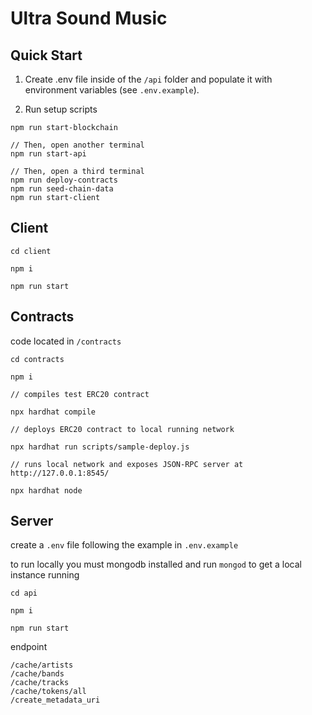 # Ultra Sound Music

## Quick Start

1. Create .env file inside of the `/api` folder and populate it with environment variables (see `.env.example`).

2. Run setup scripts
```
npm run start-blockchain

// Then, open another terminal
npm run start-api

// Then, open a third terminal
npm run deploy-contracts
npm run seed-chain-data
npm run start-client
```

## Client

```
cd client

npm i

npm run start

```

## Contracts

code located in `/contracts`

```
cd contracts

npm i

// compiles test ERC20 contract

npx hardhat compile

// deploys ERC20 contract to local running network

npx hardhat run scripts/sample-deploy.js

// runs local network and exposes JSON-RPC server at http://127.0.0.1:8545/

npx hardhat node

```

## Server

create a `.env` file following the example in `.env.example`

to run locally you must mongodb installed and run `mongod` to get a local instance running

```
cd api

npm i

npm run start
```

endpoint

```
/cache/artists
/cache/bands
/cache/tracks
/cache/tokens/all
/create_metadata_uri
```

```

```
